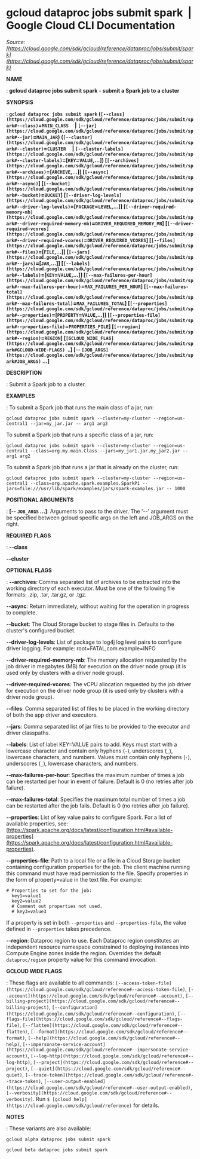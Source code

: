 # gcloud dataproc jobs submit spark  |  Google Cloud CLI Documentation

*Source: [https://cloud.google.com/sdk/gcloud/reference/dataproc/jobs/submit/spark](https://cloud.google.com/sdk/gcloud/reference/dataproc/jobs/submit/spark)*

**NAME**

: **gcloud dataproc jobs submit spark - submit a Spark job to a cluster**

**SYNOPSIS**

: **`gcloud dataproc jobs submit spark` (`[--class](https://cloud.google.com/sdk/gcloud/reference/dataproc/jobs/submit/spark#--class)`=`MAIN_CLASS`     | `[--jar](https://cloud.google.com/sdk/gcloud/reference/dataproc/jobs/submit/spark#--jar)`=`MAIN_JAR`) (`[--cluster](https://cloud.google.com/sdk/gcloud/reference/dataproc/jobs/submit/spark#--cluster)`=`CLUSTER`     | `[--cluster-labels](https://cloud.google.com/sdk/gcloud/reference/dataproc/jobs/submit/spark#--cluster-labels)`=[`KEY`=`VALUE`,…]) [`[--archives](https://cloud.google.com/sdk/gcloud/reference/dataproc/jobs/submit/spark#--archives)`=[`ARCHIVE`,…]] [`[--async](https://cloud.google.com/sdk/gcloud/reference/dataproc/jobs/submit/spark#--async)`] [`[--bucket](https://cloud.google.com/sdk/gcloud/reference/dataproc/jobs/submit/spark#--bucket)`=`BUCKET`] [`[--driver-log-levels](https://cloud.google.com/sdk/gcloud/reference/dataproc/jobs/submit/spark#--driver-log-levels)`=[`PACKAGE`=`LEVEL`,…]] [`[--driver-required-memory-mb](https://cloud.google.com/sdk/gcloud/reference/dataproc/jobs/submit/spark#--driver-required-memory-mb)`=`DRIVER_REQUIRED_MEMORY_MB`] [`[--driver-required-vcores](https://cloud.google.com/sdk/gcloud/reference/dataproc/jobs/submit/spark#--driver-required-vcores)`=`DRIVER_REQUIRED_VCORES`] [`[--files](https://cloud.google.com/sdk/gcloud/reference/dataproc/jobs/submit/spark#--files)`=[`FILE`,…]] [`[--jars](https://cloud.google.com/sdk/gcloud/reference/dataproc/jobs/submit/spark#--jars)`=[`JAR`,…]] [`[--labels](https://cloud.google.com/sdk/gcloud/reference/dataproc/jobs/submit/spark#--labels)`=[`KEY`=`VALUE`,…]] [`[--max-failures-per-hour](https://cloud.google.com/sdk/gcloud/reference/dataproc/jobs/submit/spark#--max-failures-per-hour)`=`MAX_FAILURES_PER_HOUR`] [`[--max-failures-total](https://cloud.google.com/sdk/gcloud/reference/dataproc/jobs/submit/spark#--max-failures-total)`=`MAX_FAILURES_TOTAL`] [`[--properties](https://cloud.google.com/sdk/gcloud/reference/dataproc/jobs/submit/spark#--properties)`=[`PROPERTY`=`VALUE`,…]] [`[--properties-file](https://cloud.google.com/sdk/gcloud/reference/dataproc/jobs/submit/spark#--properties-file)`=`PROPERTIES_FILE`] [`[--region](https://cloud.google.com/sdk/gcloud/reference/dataproc/jobs/submit/spark#--region)`=`REGION`] [`[GCLOUD_WIDE_FLAG](https://cloud.google.com/sdk/gcloud/reference/dataproc/jobs/submit/spark#GCLOUD-WIDE-FLAGS) …`] [-- `[JOB_ARGS](https://cloud.google.com/sdk/gcloud/reference/dataproc/jobs/submit/spark#JOB_ARGS)` …]**

**DESCRIPTION**

: Submit a Spark job to a cluster.

**EXAMPLES**

: To submit a Spark job that runs the main class of a jar, run:

```
gcloud dataproc jobs submit spark --cluster=my-cluster --region=us-central1 --jar=my_jar.jar -- arg1 arg2
```

To submit a Spark job that runs a specific class of a jar, run:

```
gcloud dataproc jobs submit spark --cluster=my-cluster --region=us-central1 --class=org.my.main.Class --jars=my_jar1.jar,my_jar2.jar -- arg1 arg2
```

To submit a Spark job that runs a jar that is already on the cluster, run:

```
gcloud dataproc jobs submit spark --cluster=my-cluster --region=us-central1 --class=org.apache.spark.examples.SparkPi --jars=file:///usr/lib/spark/examples/jars/spark-examples.jar -- 1000
```

**POSITIONAL ARGUMENTS**

: **[-- `JOB_ARGS` …]**:
Arguments to pass to the driver.
The '--' argument must be specified between gcloud specific args on the left and
JOB_ARGS on the right.

**REQUIRED FLAGS**

: **--class**

**--cluster**

**OPTIONAL FLAGS**

: **--archives**:
Comma separated list of archives to be extracted into the working directory of
each executor. Must be one of the following file formats: .zip, .tar, .tar.gz,
or .tgz.

**--async**:
Return immediately, without waiting for the operation in progress to complete.

**--bucket**:
The Cloud Storage bucket to stage files in. Defaults to the cluster's configured
bucket.

**--driver-log-levels**:
List of package to log4j log level pairs to configure driver logging. For
example: root=FATAL,com.example=INFO

**--driver-required-memory-mb**:
The memory allocation requested by the job driver in megabytes (MB) for
execution on the driver node group (it is used only by clusters with a driver
node group).

**--driver-required-vcores**:
The vCPU allocation requested by the job driver for execution on the driver node
group (it is used only by clusters with a driver node group).

**--files**:
Comma separated list of files to be placed in the working directory of both the
app driver and executors.

**--jars**:
Comma separated list of jar files to be provided to the executor and driver
classpaths.

**--labels**:
List of label KEY=VALUE pairs to add.
Keys must start with a lowercase character and contain only hyphens
(`-`), underscores (`_`), lowercase characters, and
numbers. Values must contain only hyphens (`-`), underscores
(`_`), lowercase characters, and numbers.

**--max-failures-per-hour**:
Specifies the maximum number of times a job can be restarted per hour in event
of failure. Default is 0 (no retries after job failure).

**--max-failures-total**:
Specifies the maximum total number of times a job can be restarted after the job
fails. Default is 0 (no retries after job failure).

**--properties**:
List of key value pairs to configure Spark. For a list of available properties,
see: [https://spark.apache.org/docs/latest/configuration.html#available-properties](https://spark.apache.org/docs/latest/configuration.html#available-properties).

**--properties-file**:
Path to a local file or a file in a Cloud Storage bucket containing
configuration properties for the job. The client machine running this command
must have read permission to the file.
Specify properties in the form of property=value in the text file. For example:

```
# Properties to set for the job:
  key1=value1
  key2=value2
  # Comment out properties not used.
  # key3=value3
```

If a property is set in both `--properties` and
`--properties-file`, the value defined in `--properties`
takes precedence.

**--region**:
Dataproc region to use. Each Dataproc region constitutes an independent resource
namespace constrained to deploying instances into Compute Engine zones inside
the region. Overrides the default `dataproc/region` property value
for this command invocation.

**GCLOUD WIDE FLAGS**

: These flags are available to all commands: `[--access-token-file](https://cloud.google.com/sdk/gcloud/reference#--access-token-file)`,
`[--account](https://cloud.google.com/sdk/gcloud/reference#--account)`, `[--billing-project](https://cloud.google.com/sdk/gcloud/reference#--billing-project)`,
`[--configuration](https://cloud.google.com/sdk/gcloud/reference#--configuration)`,
`[--flags-file](https://cloud.google.com/sdk/gcloud/reference#--flags-file)`,
`[--flatten](https://cloud.google.com/sdk/gcloud/reference#--flatten)`, `[--format](https://cloud.google.com/sdk/gcloud/reference#--format)`, `[--help](https://cloud.google.com/sdk/gcloud/reference#--help)`, `[--impersonate-service-account](https://cloud.google.com/sdk/gcloud/reference#--impersonate-service-account)`,
`[--log-http](https://cloud.google.com/sdk/gcloud/reference#--log-http)`,
`[--project](https://cloud.google.com/sdk/gcloud/reference#--project)`, `[--quiet](https://cloud.google.com/sdk/gcloud/reference#--quiet)`, `[--trace-token](https://cloud.google.com/sdk/gcloud/reference#--trace-token)`, `[--user-output-enabled](https://cloud.google.com/sdk/gcloud/reference#--user-output-enabled)`,
`[--verbosity](https://cloud.google.com/sdk/gcloud/reference#--verbosity)`.
Run `$ [gcloud help](https://cloud.google.com/sdk/gcloud/reference)` for details.

**NOTES**

: These variants are also available:

```
gcloud alpha dataproc jobs submit spark
```

```
gcloud beta dataproc jobs submit spark
```